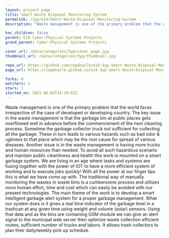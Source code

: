 ```yaml
---
layout: project_page
title: Smart Waste Disposal Monitoring System
permalink: /3yp/e14/Smart-Waste-Disposal-Monitoring-System
description: "Waste management is one of the primary problem that the world faces irrespective of the case of developed or developing country. The key issue in the waste management is that the garbage bin at public places gets overflowed well in advance before the commencement of the next cleaning process. Sometime the garbage collector truck not sufficient for collecting all the garbage. These in turn leads to various hazards such as bad odor & ugliness to that place which may be the root cause for spread of various diseases. Another issue is in the waste management is having more trucks and human resources than needed. To avoid all such hazardous scenario and maintain public cleanliness and health this work is mounted on a smart garbage system.  We are living in an age where tasks and systems are fusing together with the power of IOT to have a more efficient system of working and to execute jobs quickly! With all the power at our finger tips this is what we have come up with.       The traditional way of manually monitoring the wastes in waste bins is a cumbersome process and utilizes more human effort, time and cost which can easily be avoided with our present technologies. The main theme of the work is to develop a smart intelligent garbage alert system for a proper garbage management. What our system does is it gives a real time indicator of the garbage level in a trashcan at any given time using weight and volume (solar) sensors. Using that data and as the bins are containing GSM module we can give an alert signal to the municipal web server then optimize waste collection efficient routes, sufficient number of trucks and labors. It allows trash collectors to plan their daily/weekly pick up schedule."

has_children: false
parent: E14 Cyber-Physical Systems Projects
grand_parent: Cyber-Physical Systems Projects

cover_url: /data/categories/3yp/cover_page.jpg
thumbnail_url: /data/categories/3yp/thumbnail.jpg

repo_url: https://github.com/cepdnaclk/e14-3yp-Smart-Waste-Disposal-Monitoring-System
page_url: https://cepdnaclk.github.io/e14-3yp-Smart-Waste-Disposal-Monitoring-System

forks: 0
watchers: 1
stars: 1
started_on: 2021-06-02T14:29:02Z
---
```

Waste management is one of the primary problem that the world faces irrespective of the case of developed or developing country. The key issue in the waste management is that the garbage bin at public places gets overflowed well in advance before the commencement of the next cleaning process. Sometime the garbage collector truck not sufficient for collecting all the garbage. These in turn leads to various hazards such as bad odor & ugliness to that place which may be the root cause for spread of various diseases. Another issue is in the waste management is having more trucks and human resources than needed. To avoid all such hazardous scenario and maintain public cleanliness and health this work is mounted on a smart garbage system.  We are living in an age where tasks and systems are fusing together with the power of IOT to have a more efficient system of working and to execute jobs quickly! With all the power at our finger tips this is what we have come up with.       The traditional way of manually monitoring the wastes in waste bins is a cumbersome process and utilizes more human effort, time and cost which can easily be avoided with our present technologies. The main theme of the work is to develop a smart intelligent garbage alert system for a proper garbage management. What our system does is it gives a real time indicator of the garbage level in a trashcan at any given time using weight and volume (solar) sensors. Using that data and as the bins are containing GSM module we can give an alert signal to the municipal web server then optimize waste collection efficient routes, sufficient number of trucks and labors. It allows trash collectors to plan their daily/weekly pick up schedule.

